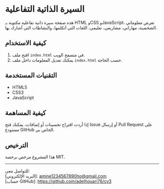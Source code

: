 # السيرة الذاتية التفاعلية

هذه صفحة سيرة ذاتية تفاعلية مكتوبة بـ HTML وCSS وJavaScript، تعرض معلوماتي الشخصية، مهاراتي، مشاريعي، تعليمي، اللغات التي أتكلمها، والنشاطات التي أشارك بها.

## كيفية الاستخدام

1. افتح ملف `index.html` في متصفح الويب.
2. يمكنك تعديل المعلومات داخل ملف `index.html` حسب الحاجة.

## التقنيات المستخدمة

- HTML5
- CSS3
- JavaScript

## كيفية المساهمة

إذا أردت اقتراح تحسينات أو إضافات، يمكنك فتح Issue أو إرسال Pull Request على مستودع GitHub الخاص بي.

## الترخيص

هذا المشروع مرخص برخصة MIT.

---

للتواصل معي:  
[البريد الإلكتروني]: amine1234567890ho@gmail.com  
[حساب GitHub]: https://github.com/adelhouari76/cv3
